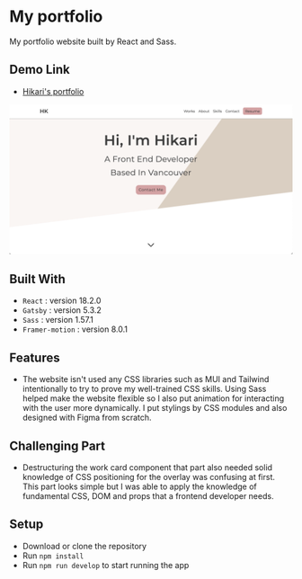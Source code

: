 # My portfolio

My portfolio website built by React and Sass.

## Demo Link

- [Hikari's portfolio](https://hikari-kobe.vercel.app/)

![The top image](./src/images/portfolioSite.jpg)

## Built With

- `React` : version 18.2.0
- `Gatsby` : version 5.3.2
- `Sass` : version 1.57.1
- `Framer-motion` : version 8.0.1

## Features

- The website isn't used any CSS libraries such as MUI and Tailwind intentionally to try to prove my well-trained CSS skills. Using Sass helped make the website flexible so I also put animation for interacting with the user more dynamically.
  I put stylings by CSS modules and also designed with Figma from scratch.

## Challenging Part

- Destructuring the work card component that part also needed solid knowledge of CSS positioning for the overlay was confusing at first.
  This part looks simple but I was able to apply the knowledge of fundamental CSS, DOM and props that a frontend developer needs.

## Setup

- Download or clone the repository
- Run `npm install`
- Run `npm run develop` to start running the app

